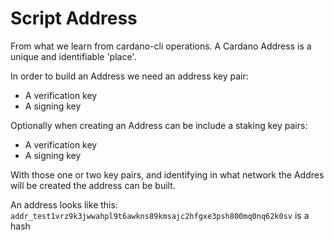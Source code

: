 # Script Address


From what we learn from cardano-cli operations. A Cardano Address is a unique and identifiable 'place'.

In order to build an Address we need an address key pair:
- A verification key
- A signing key

Optionally when creating an Address can be include a staking key pairs:
- A verification key
- A signing key

With those one or two key pairs, and identifying in what network the Addres will be created the address can be built.

An address looks like this: 
`addr_test1vrz9k3jwwahpl9t6awkns89kmsajc2hfgxe3psh800mq0nq62k0sv`
is a hash